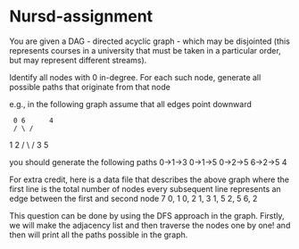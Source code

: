 # Nursd-assignment

You are given a DAG - directed acyclic graph - which may be disjointed (this represents courses in a university that must be taken in a particular order, but may represent different streams).

Identify all nodes with 0 in-degree.
For each such node, generate all possible paths that originate from that node

e.g., in the following graph assume that all edges point downward

     0 6      4
     / \ /
   1  2
   / \ /
 3  5

you should generate the following paths
0->1->3
0->1->5 
0->2->5
6->2->5
4

For extra credit, here is a data file that describes the above graph where 
the first line is the total number of nodes 
every subsequent line represents an edge between the first and second node
7 
0, 1
0, 2
1, 3
1, 5
2, 5
6, 2


This question can be done by using the DFS approach in the graph. Firstly, we will make the adjacency list and then traverse the nodes one by one! and then will print all the paths possible in the graph.
